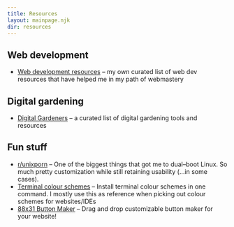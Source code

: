 ```yaml
---
title: Resources
layout: mainpage.njk
dir: resources
---
```


## Web development

- [Web development resources](/resources/dev) – my own curated list of web dev resources that have helped me in my path of webmastery

## Digital gardening

- [Digital Gardeners](https://github.com/MaggieAppleton/digital-gardeners) – a curated list of digital gardening tools and resources

## Fun stuff

- [r/unixporn](https://www.reddit.com/r/unixporn/) – One of the biggest things that got me to dual–boot Linux. So much pretty customization while still retaining usability (…in some cases).
- [Terminal colour schemes](https://gogh-co.github.io/Gogh/) – Install terminal colour schemes in one command. I mostly use this as reference when picking out colour schemes for websites/IDEs
- [88x31 Button Maker](https://hekate2.github.io/buttonmaker/) – Drag and drop customizable button maker for your website!

<p></p>
